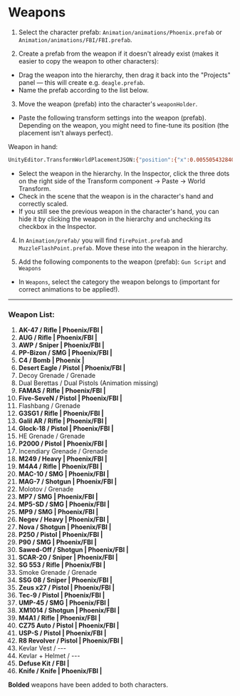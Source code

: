 # Weapons

1. Select the character prefab: `Animation/animations/Phoenix.prefab` or `Animation/animations/FBI/FBI.prefab`.

2. Create a prefab from the weapon if it doesn't already exist (makes it easier to copy the weapon to other characters):
  * Drag the weapon into the hierarchy, then drag it back into the "Projects" panel — this will create e.g. `deagle.prefab`.
  * Name the prefab according to the list below.

3. Move the weapon (prefab) into the character's `weaponHolder`.

  * Paste the following transform settings into the weapon (prefab). Depending on the weapon, you might need to fine-tune its position (the placement isn't always perfect).

Weapon in hand:
```bash
UnityEditor.TransformWorldPlacementJSON:{"position":{"x":0.005505432840436697,"y":0.010460630059242249,"z":-0.00005298554606270045},"rotation":{"x":-0.5549819469451904,"y":-0.0638723075389862,"z":-0.3035511374473572,"w":-0.7718632221221924},"scale":{"x":0.009999999776482582,"y":0.009999999776482582,"z":0.009999999776482582}}
```
* Select the weapon in the hierarchy. In the Inspector, click the three dots on the right side of the Transform component -> Paste -> World Transform.
* Check in the scene that the weapon is in the character's hand and correctly scaled.
* If you still see the previous weapon in the character's hand, you can hide it by clicking the weapon in the hierarchy and unchecking its checkbox in the Inspector.

4. In `Animation/prefab/` you will find `firePoint.prefab` and `MuzzleFlashPoint.prefab`. Move these into the weapon in the hierarchy.

5. Add the following components to the weapon (prefab): `Gun Script` and `Weapons`
  * In `Weapons`, select the category the weapon belongs to (important for correct animations to be applied!).

---

### Weapon List:

1. **AK-47 / Rifle | Phoenix/FBI |**
2. **AUG / Rifle | Phoenix/FBI |**
3. **AWP / Sniper | Phoenix/FBI |**
4. **PP-Bizon / SMG | Phoenix/FBI |**
5. **C4 / Bomb | Phoenix |**
6. **Desert Eagle / Pistol | Phoenix/FBI |**
7. Decoy Grenade / Grenade
8. Dual Berettas / Dual Pistols (Animation missing)
9. **FAMAS / Rifle | Phoenix/FBI |**
10. **Five-SeveN / Pistol | Phoenix/FBI |**
11. Flashbang / Grenade
12. **G3SG1 / Rifle | Phoenix/FBI |**
13. **Galil AR / Rifle | Phoenix/FBI |**
14. **Glock-18 / Pistol | Phoenix/FBI |**
15. HE Grenade / Grenade
16. **P2000 / Pistol | Phoenix/FBI |**
17. Incendiary Grenade / Grenade
18. **M249 / Heavy | Phoenix/FBI |**
19. **M4A4 / Rifle | Phoenix/FBI |**
20. **MAC-10 / SMG | Phoenix/FBI |**
21. **MAG-7 / Shotgun | Phoenix/FBI |**
22. Molotov / Grenade
23. **MP7 / SMG | Phoenix/FBI |**
24. **MP5-SD / SMG | Phoenix/FBI |**
25. **MP9 / SMG | Phoenix/FBI |**
26. **Negev / Heavy | Phoenix/FBI |**
27. **Nova / Shotgun | Phoenix/FBI |**
28. **P250 / Pistol | Phoenix/FBI |**
29. **P90 / SMG | Phoenix/FBI |**
30. **Sawed-Off / Shotgun | Phoenix/FBI |**
31. **SCAR-20 / Sniper | Phoenix/FBI |**
32. **SG 553 / Rifle | Phoenix/FBI |**
33. Smoke Grenade / Grenade
34. **SSG 08 / Sniper | Phoenix/FBI |**
35. **Zeus x27 / Pistol | Phoenix/FBI |**
36. **Tec-9 / Pistol | Phoenix/FBI |**
37. **UMP-45 / SMG | Phoenix/FBI |**
38. **XM1014 / Shotgun | Phoenix/FBI |**
39. **M4A1 / Rifle | Phoenix/FBI |**
40. **CZ75 Auto / Pistol | Phoenix/FBI |**
41. **USP-S / Pistol | Phoenix/FBI |**
42. **R8 Revolver / Pistol | Phoenix/FBI |**
43. Kevlar Vest / ---
44. Kevlar + Helmet / ---
45. **Defuse Kit / FBI |**
46. **Knife / Knife | Phoenix/FBI |**

**Bolded** weapons have been added to both characters.

